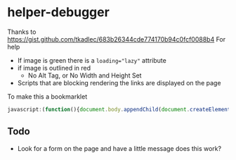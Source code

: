 # helper-debugger

Thanks to https://gist.github.com/tkadlec/683b26344cde774170b94c0fcf0088b4  For help 

- If image is green there is a `loading="lazy"` attribute
- if image is outlined in red 
   - No Alt Tag, or No Width and Height Set 
- Scripts that are blocking rendering the links are displayed on the page 


To make this a bookmarklet 

```js
javascript:(function(){document.body.appendChild(document.createElement('script')).src='https://cdn.jsdelivr.net/gh/johnsiwicki/helper-debugger@latest/perf-debugger.js';var iframes=document.getElementsByTagName('iframe');for(i=0;i<iframes.length;i++) {iframes[i].contentDocument.body.appendChild(document.createElement('script')).src='https://cdn.jsdelivr.net/gh/johnsiwicki/helper-debugger@latest/perf-debugger.js';}})();
```


## Todo 
- Look for a form on the page and have a little message does this work? 
